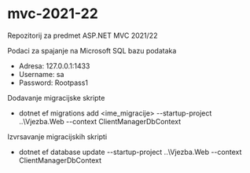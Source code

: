 # mvc-2021-22
Repozitorij za predmet ASP.NET MVC 2021/22

Podaci za spajanje na Microsoft SQL bazu podataka
- Adresa: 127.0.0.1:1433
- Username: sa
- Password: Rootpass1

Dodavanje migracijske skripte
- dotnet ef migrations add <ime_migracije> --startup-project ..\Vjezba.Web --context ClientManagerDbContext

Izvrsavanje migracijskih skripti
- dotnet ef database update --startup-project ..\Vjezba.Web --context ClientManagerDbContext